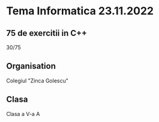 
# Tema Informatica 23.11.2022

## 75 de exercitii in C++
30/75

## Organisation

Colegiul "Zinca Golescu"

## Clasa

Clasa a V-a A

